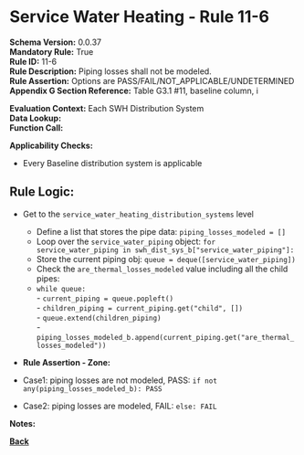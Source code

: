 # Service Water Heating - Rule 11-6

**Schema Version:** 0.0.37  
**Mandatory Rule:** True  
**Rule ID:** 11-6  
**Rule Description:** Piping losses shall not be modeled.   
**Rule Assertion:** Options are PASS/FAIL/NOT_APPLICABLE/UNDETERMINED  
**Appendix G Section Reference:** Table G3.1 #11, baseline column, i  

**Evaluation Context:** Each SWH Distribution System  
**Data Lookup:**    
**Function Call:**  

**Applicability Checks:**
- Every Baseline distribution system is applicable  


## Rule Logic:
- Get to the `service_water_heating_distribution_systems` level
    - Define a list that stores the pipe data: `piping_losses_modeled = []`  
    - Loop over the `service_water_piping` object: `for service_water_piping in swh_dist_sys_b["service_water_piping"]:`
    - Store the current piping obj: `queue = deque([service_water_piping])`
    - Check the `are_thermal_losses_modeled` value including all the child pipes: 
    -    `while queue:`  
        -   `current_piping = queue.popleft()`  
        -    `children_piping = current_piping.get("child", [])`  
        -    `queue.extend(children_piping)`  
        -    `piping_losses_modeled_b.append(current_piping.get("are_thermal_losses_modeled"))`  


- **Rule Assertion - Zone:**  
- Case1: piping losses are not modeled, PASS: `if not any(piping_losses_modeled_b): PASS`
- Case2: piping losses are modeled, FAIL: `else: FAIL`


**Notes:**

**[Back](../_toc.md)**

